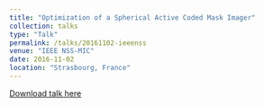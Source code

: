 ```yaml
---
title: "Optimization of a Spherical Active Coded Mask Imager"
collection: talks
type: "Talk"
permalink: /talks/20161102-ieeenss
venue: "IEEE NSS-MIC"
date: 2016-11-02
location: "Strasbourg, France"
---
```


<!-- This paper is about ... -->

[Download talk here](http://dhellfeld.github.io/files/talks/20161102-ieeenss.pdf)
